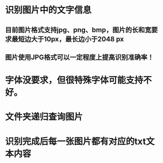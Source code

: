 # 识别图片中的文字信息

## 目前图片格式支持jpg、png、bmp，图片的长和宽要求最短边大于10px，最长边小于2048 px
## 图片使用JPG格式可以一定程度上提高识别准确率！

# 字体没要求，但很特殊字体可能支持不好。

# 文件夹递归查询图片

# 识别完成后每一张图片都有对应的txt文本内容
